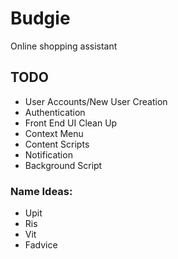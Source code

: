 # Budgie

Online shopping assistant

## TODO
- User Accounts/New User Creation
- Authentication
- Front End UI Clean Up
- Context Menu
- Content Scripts
- Notification
- Background Script

### Name Ideas:
- Upit
- Ris
- Vit
- Fadvice
